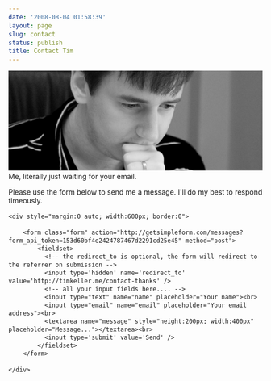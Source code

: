 ```yaml
---
date: '2008-08-04 01:58:39'
layout: page
slug: contact
status: publish
title: Contact Tim
---
```


<div class="wide-image">
  	<img src="/img/contact-marquee.jpg" alt="Tim Keller">
  	<div class="caption">
  		Me, literally just waiting for your email.
  	</div>
</div>


<div class="main-content">
	<p>Please use the form below to send me a message. I'll do my best to respond timeously.</p>

	<div style="margin:0 auto; width:600px; border:0">

		<form class="form" action="http://getsimpleform.com/messages?form_api_token=153d60bf4e2424787467d2291cd25e45" method="post">
			<fieldset>
			  <!-- the redirect_to is optional, the form will redirect to the referrer on submission -->
			  <input type='hidden' name='redirect_to' value='http://timkeller.me/contact-thanks' />
			  <!-- all your input fields here.... -->
			  <input type="text" name="name" placeholder="Your name"><br>
			  <input type="email" name="email" placeholder="Your email address"><br>
			  <textarea name="message" style="height:200px; width:400px" placeholder="Message..."></textarea><br>
			  <input type='submit' value='Send' />
			</fieldset>
		</form>

	</div>

</div>